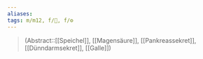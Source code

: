 ```yaml
---
aliases: 
tags: m/m12, f/💩, f/⚙️
---
```

> (Abstract::[[Speichel]], [[Magensäure]], [[Pankreassekret]], [[Dünndarmsekret]], [[Galle]])